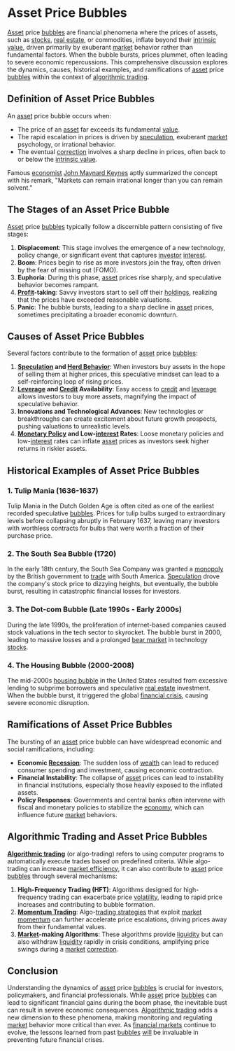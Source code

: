 # Asset Price Bubbles

[Asset](../a/asset.md) price [bubbles](../b/bubble.md) are financial phenomena where the prices of assets, such as [stocks](../s/stock.md), [real estate](../r/real_estate.md), or commodities, inflate beyond their [intrinsic value](../i/intrinsic_value.md), driven primarily by exuberant [market](../m/market.md) behavior rather than fundamental factors. When the bubble bursts, prices plummet, often leading to severe economic repercussions. This comprehensive discussion explores the dynamics, causes, historical examples, and ramifications of [asset](../a/asset.md) price [bubbles](../b/bubble.md) within the context of [algorithmic trading](../a/algorithmic_trading.md).

## Definition of Asset Price Bubbles

An [asset](../a/asset.md) price bubble occurs when:

- The price of an [asset](../a/asset.md) far exceeds its fundamental [value](../v/value.md).
- The rapid escalation in prices is driven by [speculation](../s/speculation.md), exuberant [market](../m/market.md) psychology, or irrational behavior.
- The eventual [correction](../c/correction.md) involves a sharp decline in prices, often back to or below the [intrinsic value](../i/intrinsic_value.md).

Famous [economist](../e/economist.md) [John Maynard Keynes](../j/john_maynard_keynes.md) aptly summarized the concept with his remark, "Markets can remain irrational longer than you can remain solvent."

## The Stages of an Asset Price Bubble

[Asset](../a/asset.md) price [bubbles](../b/bubble.md) typically follow a discernible pattern consisting of five stages:

1. **Displacement**: This stage involves the emergence of a new technology, policy change, or significant event that captures [investor](../i/investor.md) [interest](../i/interest.md).
2. **Boom**: Prices begin to rise as more investors join the fray, often driven by the fear of missing out (FOMO).
3. **Euphoria**: During this phase, [asset](../a/asset.md) prices rise sharply, and speculative behavior becomes rampant.
4. **[Profit](../p/profit.md)-taking**: Savvy investors start to sell off their [holdings](../h/holdings.md), realizing that the prices have exceeded reasonable valuations.
5. **Panic**: The bubble bursts, leading to a sharp decline in [asset](../a/asset.md) prices, sometimes precipitating a broader economic downturn.

## Causes of Asset Price Bubbles

Several factors contribute to the formation of [asset](../a/asset.md) price [bubbles](../b/bubble.md):

1. **[Speculation](../s/speculation.md) and [Herd Behavior](../h/herd_behavior_in_trading.md)**: When investors buy assets in the hope of selling them at higher prices, this speculative mindset can lead to a self-reinforcing loop of rising prices.
2. **[Leverage](../l/leverage.md) and [Credit](../c/credit.md) Availability**: Easy access to [credit](../c/credit.md) and [leverage](../l/leverage.md) allows investors to buy more assets, magnifying the impact of speculative behavior.
3. **Innovations and Technological Advances**: New technologies or breakthroughs can create excitement about future growth prospects, pushing valuations to unrealistic levels.
4. **[Monetary Policy](../m/monetary_policy.md) and Low-[interest](../i/interest.md) Rates**: Loose monetary policies and low-[interest](../i/interest.md) rates can inflate [asset](../a/asset.md) prices as investors seek higher returns in riskier assets.

## Historical Examples of Asset Price Bubbles

### 1. Tulip Mania (1636-1637)

Tulip Mania in the Dutch Golden Age is often cited as one of the earliest recorded speculative [bubbles](../b/bubble.md). Prices for tulip bulbs surged to extraordinary levels before collapsing abruptly in February 1637, leaving many investors with worthless contracts for bulbs that were worth a fraction of their purchase price.

### 2. The South Sea Bubble (1720)

In the early 18th century, the South Sea Company was granted a [monopoly](../m/monopoly.md) by the British government to [trade](../t/trade.md) with South America. [Speculation](../s/speculation.md) drove the company's stock price to dizzying heights, but eventually, the bubble burst, resulting in catastrophic financial losses for investors.

### 3. The Dot-com Bubble (Late 1990s - Early 2000s)

During the late 1990s, the proliferation of internet-based companies caused stock valuations in the tech sector to skyrocket. The bubble burst in 2000, leading to massive losses and a prolonged [bear market](../b/bear_market.md) in technology [stocks](../s/stock.md).

### 4. The Housing Bubble (2000-2008)

The mid-2000s [housing bubble](../h/housing_bubble.md) in the United States resulted from excessive lending to subprime borrowers and speculative [real estate](../r/real_estate.md) investment. When the bubble burst, it triggered the global [financial crisis](../f/financial_crisis.md), causing severe economic disruption.

## Ramifications of Asset Price Bubbles

The bursting of an [asset](../a/asset.md) price bubble can have widespread economic and social ramifications, including:

- **Economic [Recession](../r/recession.md)**: The sudden loss of [wealth](../w/wealth.md) can lead to reduced consumer spending and investment, causing economic contraction.
- **Financial Instability**: The collapse of [asset](../a/asset.md) prices can lead to instability in financial institutions, especially those heavily exposed to the inflated assets.
- **Policy Responses**: Governments and central banks often intervene with fiscal and monetary policies to stabilize the [economy](../e/economy.md), which can influence future [market](../m/market.md) behaviors.
  
## Algorithmic Trading and Asset Price Bubbles

**[Algorithmic trading](../a/algorithmic_trading.md)** (or algo-trading) refers to using computer programs to automatically execute trades based on predefined criteria. While algo-trading can increase [market efficiency](../m/market_efficiency.md), it can also contribute to [asset](../a/asset.md) price [bubbles](../b/bubble.md) through several mechanisms:

1. **High-Frequency Trading (HFT)**: Algorithms designed for high-frequency trading can exacerbate price [volatility](../v/volatility.md), leading to rapid price increases and contributing to bubble formation.
2. **[Momentum Trading](../m/momentum_trading.md)**: Algo-[trading strategies](../t/trading_strategies.md) that exploit [market](../m/market.md) [momentum](../m/momentum.md) can further accelerate price escalations, driving prices away from their fundamental values.
3. **[Market](../m/market.md)-making Algorithms**: These algorithms provide [liquidity](../l/liquidity.md) but can also withdraw [liquidity](../l/liquidity.md) rapidly in crisis conditions, amplifying price swings during a [market](../m/market.md) [correction](../c/correction.md).

## Conclusion

Understanding the dynamics of [asset](../a/asset.md) price [bubbles](../b/bubble.md) is crucial for investors, policymakers, and financial professionals. While [asset](../a/asset.md) price [bubbles](../b/bubble.md) can lead to significant financial gains during the boom phase, the inevitable bust can result in severe economic consequences. [Algorithmic trading](../a/algorithmic_trading.md) adds a new dimension to these phenomena, making monitoring and regulating [market](../m/market.md) behavior more critical than ever. As [financial markets](../f/financial_market.md) continue to evolve, the lessons learned from past [bubbles](../b/bubble.md) [will](../w/will.md) be invaluable in preventing future financial crises.